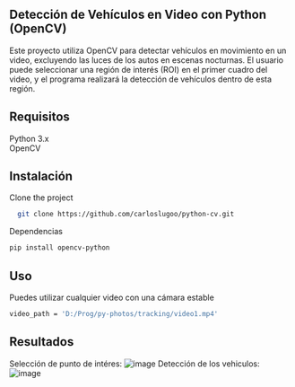 ## Detección de Vehículos en Video con Python (OpenCV)
Este proyecto utiliza OpenCV para detectar vehículos en movimiento en un video, excluyendo las luces de los autos en escenas nocturnas.
El usuario puede seleccionar una región de interés (ROI) en el primer cuadro del video, y el programa realizará la detección de vehículos dentro de esta región. <br>
## Requisitos <br>
Python 3.x <br>
OpenCV <br>
## Instalación
Clone the project
```bash
  git clone https://github.com/carloslugoo/python-cv.git
```
Dependencias
```bash
pip install opencv-python
```
## Uso
Puedes utilizar cualquier video con una cámara estable
```bash
video_path = 'D:/Prog/py-photos/tracking/video1.mp4' 
```
## Resultados
Selección de punto de intéres:
![image](https://github.com/carloslugoo/python-cv/assets/112581880/0e879dee-582e-4034-b8cd-4037326550fe)
Detección de los vehiculos:
![image](https://github.com/carloslugoo/python-cv/assets/112581880/fdc241f7-0c90-4028-8bec-29bccf9eabc5)
